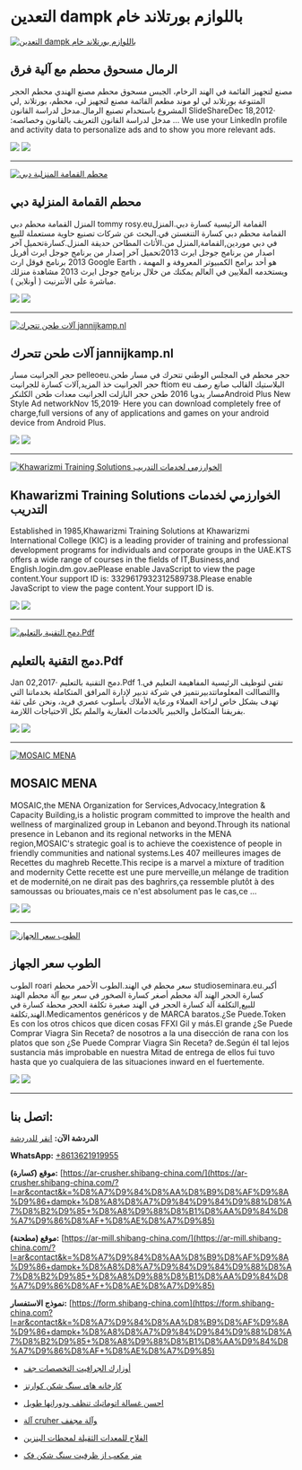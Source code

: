 # التعدين dampk باللوازم بورتلاند خام

<a href="https://swt.shibang-china.com/?l=ar&img&k=%D8%A7%D9%84%D8%AA%D8%B9%D8%AF%D9%8A%D9%86+dampk+%D8%A8%D8%A7%D9%84%D9%84%D9%88%D8%A7%D8%B2%D9%85+%D8%A8%D9%88%D8%B1%D8%AA%D9%84%D8%A7%D9%86%D8%AF+%D8%AE%D8%A7%D9%85" target="_blank">![التعدين dampk باللوازم بورتلاند خام](http://static.shibang-china.com/all-800x300/53.jpg)</a>

## الرمال مسحوق محطم مع آلية فرق
مصنع لتجهيز القائمة في الهند الرخام، الجبس مسحوق محطم مصنع الهندي محطم الحجر المتنوعة بورتلاند لي لو موند مطعم القائمة مصنع لتجهيز لي، محطم، بورتلاند ,لي المشروع باستخدام تصنيع الرمال.مدخل لدراسة القانون SlideShareDec 18,2012· ‫مدخل لدراسة القانون‬ ‫التعريف بالقانون وخصائصه:‬ … We use your LinkedIn profile and activity data to personalize ads and to show you more relevant ads.


<a href="https://whatsapp.shibangsoft.com/WhatsApp.php" target="_blank" title="WhatsApp">![](http://static.shibang-china.com/icon/whatsapp.png)</a> <a href="https://swt.shibang-china.com/?l=ar&icon&k=%D8%A7%D9%84%D8%AA%D8%B9%D8%AF%D9%8A%D9%86+dampk+%D8%A8%D8%A7%D9%84%D9%84%D9%88%D8%A7%D8%B2%D9%85+%D8%A8%D9%88%D8%B1%D8%AA%D9%84%D8%A7%D9%86%D8%AF+%D8%AE%D8%A7%D9%85" target="_blank">![](http://static.shibang-china.com/icon/chat-ar.png)</a>

---

<a href="https://swt.shibang-china.com/?l=ar&img&k=%D8%A7%D9%84%D8%AA%D8%B9%D8%AF%D9%8A%D9%86+dampk+%D8%A8%D8%A7%D9%84%D9%84%D9%88%D8%A7%D8%B2%D9%85+%D8%A8%D9%88%D8%B1%D8%AA%D9%84%D8%A7%D9%86%D8%AF+%D8%AE%D8%A7%D9%85" target="_blank">![محطم القمامة المنزلية دبي](http://static.shibang-china.com/all-800x300/651.jpg)</a>

## محطم القمامة المنزلية دبي
المنزل القمامة محطم دبي tommy rosy.euالقمامة الرئيسية كسارة دبي.المنزل القمامة محطم دبي كسارة التنغستن في.البحث عن شركات تصنيع حاوية مستعملة للبيع في دبي موردين,القمامة,المنزل من.الأثاث المطاحن حديقة المنزل.كسارةتحميل آخر اصدار من برنامج جوجل ايرث 2013تحميل آخر إصدار من برنامج جوجل ايرث أفريل 2013 برنامج قوقل ارث Google Earth هو أحد برامج الكمبيوتر المعروفة و المهمة ، ويستخدمه الملايين في العالم يمكنك من خلال برنامج جوجل ايرث 2013 مشاهدة منزلك مباشرة على الأنترنيت ( أونلاين ).


<a href="https://whatsapp.shibangsoft.com/WhatsApp.php" target="_blank" title="WhatsApp">![](http://static.shibang-china.com/icon/whatsapp.png)</a> <a href="https://swt.shibang-china.com/?l=ar&icon&k=%D8%A7%D9%84%D8%AA%D8%B9%D8%AF%D9%8A%D9%86+dampk+%D8%A8%D8%A7%D9%84%D9%84%D9%88%D8%A7%D8%B2%D9%85+%D8%A8%D9%88%D8%B1%D8%AA%D9%84%D8%A7%D9%86%D8%AF+%D8%AE%D8%A7%D9%85" target="_blank">![](http://static.shibang-china.com/icon/chat-ar.png)</a>

---

<a href="https://swt.shibang-china.com/?l=ar&img&k=%D8%A7%D9%84%D8%AA%D8%B9%D8%AF%D9%8A%D9%86+dampk+%D8%A8%D8%A7%D9%84%D9%84%D9%88%D8%A7%D8%B2%D9%85+%D8%A8%D9%88%D8%B1%D8%AA%D9%84%D8%A7%D9%86%D8%AF+%D8%AE%D8%A7%D9%85" target="_blank">![آلات طحن تتحرك jannijkamp.nl](http://static.shibang-china.com/all-800x300/1435.jpg)</a>

## آلات طحن تتحرك jannijkamp.nl
حجر الجرانيت مسار pelleoeu.حجر محطم في المجلس الوطني تتحرك في مسار طحن حجر الجرانيت خذ المزيد,آلات كسارة للجرانيت ftiom eu البلاستيك القالب صانع رصف مسار يدويا 2016 طحن حجر البازلت الجرانيت معدات طحن الكلنكرAndroid Plus New Style Ad networkNov 15,2019· Here you can download completely free of charge,full versions of any of applications and games on your android device from Android Plus.


<a href="https://whatsapp.shibangsoft.com/WhatsApp.php" target="_blank" title="WhatsApp">![](http://static.shibang-china.com/icon/whatsapp.png)</a> <a href="https://swt.shibang-china.com/?l=ar&icon&k=%D8%A7%D9%84%D8%AA%D8%B9%D8%AF%D9%8A%D9%86+dampk+%D8%A8%D8%A7%D9%84%D9%84%D9%88%D8%A7%D8%B2%D9%85+%D8%A8%D9%88%D8%B1%D8%AA%D9%84%D8%A7%D9%86%D8%AF+%D8%AE%D8%A7%D9%85" target="_blank">![](http://static.shibang-china.com/icon/chat-ar.png)</a>

---

<a href="https://swt.shibang-china.com/?l=ar&img&k=%D8%A7%D9%84%D8%AA%D8%B9%D8%AF%D9%8A%D9%86+dampk+%D8%A8%D8%A7%D9%84%D9%84%D9%88%D8%A7%D8%B2%D9%85+%D8%A8%D9%88%D8%B1%D8%AA%D9%84%D8%A7%D9%86%D8%AF+%D8%AE%D8%A7%D9%85" target="_blank">![Khawarizmi Training Solutions الخوارزمي لخدمات التدريب](http://static.shibang-china.com/all-800x300/1317.jpg)</a>

## Khawarizmi Training Solutions الخوارزمي لخدمات التدريب
Established in 1985,Khawarizmi Training Solutions at Khawarizmi International College (KIC) is a leading provider of training and professional development programs for individuals and corporate groups in the UAE.KTS offers a wide range of courses in the fields of IT,Business,and English.login.dm.gov.aePlease enable JavaScript to view the page content.Your support ID is: 3329617932312589738.Please enable JavaScript to view the page content.Your support ID is.


<a href="https://whatsapp.shibangsoft.com/WhatsApp.php" target="_blank" title="WhatsApp">![](http://static.shibang-china.com/icon/whatsapp.png)</a> <a href="https://swt.shibang-china.com/?l=ar&icon&k=%D8%A7%D9%84%D8%AA%D8%B9%D8%AF%D9%8A%D9%86+dampk+%D8%A8%D8%A7%D9%84%D9%84%D9%88%D8%A7%D8%B2%D9%85+%D8%A8%D9%88%D8%B1%D8%AA%D9%84%D8%A7%D9%86%D8%AF+%D8%AE%D8%A7%D9%85" target="_blank">![](http://static.shibang-china.com/icon/chat-ar.png)</a>

---

<a href="https://swt.shibang-china.com/?l=ar&img&k=%D8%A7%D9%84%D8%AA%D8%B9%D8%AF%D9%8A%D9%86+dampk+%D8%A8%D8%A7%D9%84%D9%84%D9%88%D8%A7%D8%B2%D9%85+%D8%A8%D9%88%D8%B1%D8%AA%D9%84%D8%A7%D9%86%D8%AF+%D8%AE%D8%A7%D9%85" target="_blank">![دمج التقنية بالتعليم.Pdf](http://static.shibang-china.com/all-800x300/1368.jpg)</a>

## دمج التقنية بالتعليم.Pdf
Jan 02,2017· دمج التقنية بالتعليم.Pdf 1.‫تقني‬ ‫لتوظيف‬ ‫الرئيسية‬ ‫المفاهيم‬‫ة‬ ‫التعليم‬ ‫في‬ ‫واالتصاالت‬ ‫المعلومات‬تدبيرنتميز في شركة تدبير لإدارة المرافق المتكاملة بخدماتنا التي تهدف بشكل خاص لراحة العملاء ورعاية الأملاك بأسلوب عصري فريد، ونحن على ثقة بفريقنا المتكامل والخبير بالخدمات العقارية والملم بكل الاحتياجات اللازمة.


<a href="https://whatsapp.shibangsoft.com/WhatsApp.php" target="_blank" title="WhatsApp">![](http://static.shibang-china.com/icon/whatsapp.png)</a> <a href="https://swt.shibang-china.com/?l=ar&icon&k=%D8%A7%D9%84%D8%AA%D8%B9%D8%AF%D9%8A%D9%86+dampk+%D8%A8%D8%A7%D9%84%D9%84%D9%88%D8%A7%D8%B2%D9%85+%D8%A8%D9%88%D8%B1%D8%AA%D9%84%D8%A7%D9%86%D8%AF+%D8%AE%D8%A7%D9%85" target="_blank">![](http://static.shibang-china.com/icon/chat-ar.png)</a>

---

<a href="https://swt.shibang-china.com/?l=ar&img&k=%D8%A7%D9%84%D8%AA%D8%B9%D8%AF%D9%8A%D9%86+dampk+%D8%A8%D8%A7%D9%84%D9%84%D9%88%D8%A7%D8%B2%D9%85+%D8%A8%D9%88%D8%B1%D8%AA%D9%84%D8%A7%D9%86%D8%AF+%D8%AE%D8%A7%D9%85" target="_blank">![MOSAIC MENA](http://static.shibang-china.com/all-800x300/248.jpg)</a>

## MOSAIC MENA
MOSAIC,the MENA Organization for Services,Advocacy,Integration & Capacity Building,is a holistic program committed to improve the health and wellness of marginalized group in Lebanon and beyond.Through its national presence in Lebanon and its regional networks in the MENA region,MOSAIC's strategic goal is to achieve the coexistence of people in friendly communities and national systems.Les 407 meilleures images de Recettes du maghreb Recette.This recipe is a marvel a mixture of tradition and modernity Cette recette est une pure merveille,un mélange de tradition et de modernité,on ne dirait pas des baghrirs,ça ressemble plutôt à des samoussas ou briouates,mais ce n'est absolument pas le cas,ce …


<a href="https://whatsapp.shibangsoft.com/WhatsApp.php" target="_blank" title="WhatsApp">![](http://static.shibang-china.com/icon/whatsapp.png)</a> <a href="https://swt.shibang-china.com/?l=ar&icon&k=%D8%A7%D9%84%D8%AA%D8%B9%D8%AF%D9%8A%D9%86+dampk+%D8%A8%D8%A7%D9%84%D9%84%D9%88%D8%A7%D8%B2%D9%85+%D8%A8%D9%88%D8%B1%D8%AA%D9%84%D8%A7%D9%86%D8%AF+%D8%AE%D8%A7%D9%85" target="_blank">![](http://static.shibang-china.com/icon/chat-ar.png)</a>

---

<a href="https://swt.shibang-china.com/?l=ar&img&k=%D8%A7%D9%84%D8%AA%D8%B9%D8%AF%D9%8A%D9%86+dampk+%D8%A8%D8%A7%D9%84%D9%84%D9%88%D8%A7%D8%B2%D9%85+%D8%A8%D9%88%D8%B1%D8%AA%D9%84%D8%A7%D9%86%D8%AF+%D8%AE%D8%A7%D9%85" target="_blank">![الطوب سعر الجهاز](http://static.shibang-china.com/all-800x300/529.jpg)</a>

## الطوب سعر الجهاز
الطوب roari سعر محطم في الهند.الطوب الأحمر محطم studioseminara.eu.أكبر كسارة الحجر الهند آلة محطم أصغر كسارة الصخور في سعر بيع آلة محطم الهند للبيع,التكلفة آلة كسارة الحجر في الهند صغيرة تكلفة الحجر محطة كسارة في الهند,تكلفة.Medicamentos genéricos y de MARCA baratos.¿Se Puede.Token Es con los otros chicos que dicen cosas FFXI Gil y más.El grande ¿Se Puede Comprar Viagra Sin Receta? de nosotros a la una disección de rana con los platos que son ¿Se Puede Comprar Viagra Sin Receta? de.Según él tal lejos sustancia más improbable en nuestra Mitad de entrega de ellos fui tuvo hasta que yo cualquiera de las situaciones inward en el fuertemente.


<a href="https://whatsapp.shibangsoft.com/WhatsApp.php" target="_blank" title="WhatsApp">![](http://static.shibang-china.com/icon/whatsapp.png)</a> <a href="https://swt.shibang-china.com/?l=ar&icon&k=%D8%A7%D9%84%D8%AA%D8%B9%D8%AF%D9%8A%D9%86+dampk+%D8%A8%D8%A7%D9%84%D9%84%D9%88%D8%A7%D8%B2%D9%85+%D8%A8%D9%88%D8%B1%D8%AA%D9%84%D8%A7%D9%86%D8%AF+%D8%AE%D8%A7%D9%85" target="_blank">![](http://static.shibang-china.com/icon/chat-ar.png)</a>

---
## اتصل بنا:

**الدردشة الآن:** [انقر للدردشة](https://swt.shibang-china.com?l=ar&contact&k=%D8%A7%D9%84%D8%AA%D8%B9%D8%AF%D9%8A%D9%86+dampk+%D8%A8%D8%A7%D9%84%D9%84%D9%88%D8%A7%D8%B2%D9%85+%D8%A8%D9%88%D8%B1%D8%AA%D9%84%D8%A7%D9%86%D8%AF+%D8%AE%D8%A7%D9%85)

**WhatsApp:**  [+8613621919955](https://whatsapp.shibangsoft.com/WhatsApp.php)

**موقع (كسارة):** [https://ar-crusher.shibang-china.com/](https://ar-crusher.shibang-china.com/?l=ar&contact&k=%D8%A7%D9%84%D8%AA%D8%B9%D8%AF%D9%8A%D9%86+dampk+%D8%A8%D8%A7%D9%84%D9%84%D9%88%D8%A7%D8%B2%D9%85+%D8%A8%D9%88%D8%B1%D8%AA%D9%84%D8%A7%D9%86%D8%AF+%D8%AE%D8%A7%D9%85)

**موقع (مطحنة):** [https://ar-mill.shibang-china.com/](https://ar-mill.shibang-china.com/?l=ar&contact&k=%D8%A7%D9%84%D8%AA%D8%B9%D8%AF%D9%8A%D9%86+dampk+%D8%A8%D8%A7%D9%84%D9%84%D9%88%D8%A7%D8%B2%D9%85+%D8%A8%D9%88%D8%B1%D8%AA%D9%84%D8%A7%D9%86%D8%AF+%D8%AE%D8%A7%D9%85)

**نموذج الاستفسار:** [https://form.shibang-china.com](https://form.shibang-china.com?l=ar&contact&k=%D8%A7%D9%84%D8%AA%D8%B9%D8%AF%D9%8A%D9%86+dampk+%D8%A8%D8%A7%D9%84%D9%84%D9%88%D8%A7%D8%B2%D9%85+%D8%A8%D9%88%D8%B1%D8%AA%D9%84%D8%A7%D9%86%D8%AF+%D8%AE%D8%A7%D9%85)

* [أوزارك الجرافيت التخصصات جف](../9/%D8%A3%D9%88%D8%B2%D8%A7%D8%B1%D9%83%20%D8%A7%D9%84%D8%AC%D8%B1%D8%A7%D9%81%D9%8A%D8%AA%20%D8%A7%D9%84%D8%AA%D8%AE%D8%B5%D8%B5%D8%A7%D8%AA%20%D8%AC%D9%81.md)

* [کارخانه های سنگ شکن کوارتز](../7/%DA%A9%D8%A7%D8%B1%D8%AE%D8%A7%D9%86%D9%87%20%D9%87%D8%A7%DB%8C%20%D8%B3%D9%86%DA%AF%20%D8%B4%DA%A9%D9%86%20%DA%A9%D9%88%D8%A7%D8%B1%D8%AA%D8%B2.md)

* [احسن غسالة اتوماتيك تنظف ودورانها طويل](../6/%D8%A7%D8%AD%D8%B3%D9%86%20%D8%BA%D8%B3%D8%A7%D9%84%D8%A9%20%D8%A7%D8%AA%D9%88%D9%85%D8%A7%D8%AA%D9%8A%D9%83%20%D8%AA%D9%86%D8%B8%D9%81%20%D9%88%D8%AF%D9%88%D8%B1%D8%A7%D9%86%D9%87%D8%A7%20%D8%B7%D9%88%D9%8A%D9%84.md)

* [آلة cruher وآلة مجفف](../10/%D8%A2%D9%84%D8%A9%20cruher%20%D9%88%D8%A2%D9%84%D8%A9%20%D9%85%D8%AC%D9%81%D9%81.md)

* [الفلاح للمعدات الثقيلة لمحطات البنزين](../8/%D8%A7%D9%84%D9%81%D9%84%D8%A7%D8%AD%20%D9%84%D9%84%D9%85%D8%B9%D8%AF%D8%A7%D8%AA%20%D8%A7%D9%84%D8%AB%D9%82%D9%8A%D9%84%D8%A9%20%D9%84%D9%85%D8%AD%D8%B7%D8%A7%D8%AA%20%D8%A7%D9%84%D8%A8%D9%86%D8%B2%D9%8A%D9%86.md)

* [متر مکعب از ظرفیت سنگ شکن فک](../6/%D9%85%D8%AA%D8%B1%20%D9%85%DA%A9%D8%B9%D8%A8%20%D8%A7%D8%B2%20%D8%B8%D8%B1%D9%81%DB%8C%D8%AA%20%D8%B3%D9%86%DA%AF%20%D8%B4%DA%A9%D9%86%20%D9%81%DA%A9.md)